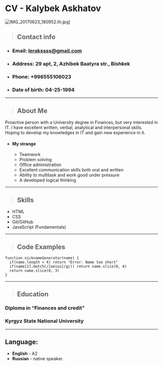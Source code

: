 # **CV - Kalybek Askhatov**
![IMG_20170623_180952.th.jpg](https://ltdfoto.ru/images/2022/03/05/IMG_20170623_180952.th.jpg)] 

> ## **Contact info**

* ### **Email:** lerakssss@gmail.com
* ### **Address:** 29 apt, 2, Azhibek Baatyra str., Bishkek
* ### **Phone:** +996555106023
* ### **Date of birth:** 04-25-1994
***
> ## **About Me**

  Proactive person with a University degree in Finances, but very interested in IT. I have excellent written, verbal, analytical and interpersonal skills. Hoping to develop my knowledges in IT and gain new experience in it.
* #### **My strange**
    * Teamwork
    * Problem solving
    * Office administration
    * Excellent communication skills both oral and written
    * Ability to multitask and work good under pressure
    * A developed logical thinking
***
> ## **Skills**

* HTML
* CSS
* Git/GitHub
* JavaScript (Fundamentals)
***
>## **Code Examples**

``` 
function nicknameGenerator(name) {
  if(name.length < 4) return "Error: Name too short"
  if(name[2].match(/[aeiou]/gi)) return name.slice(0, 4)
  return name.slice(0, 3)  
}
```
***
> ## **Education**
### Diploma in “Finances and credit”
### Kyrgyz State National University
***
## **Language:**
* **English** - A2
* **Russian** - native speaker.

